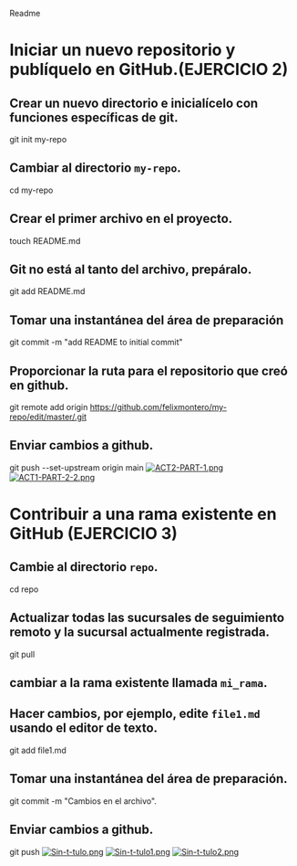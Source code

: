 Readme
# Iniciar un nuevo repositorio y publíquelo en GitHub.(EJERCICIO 2)
## Crear un nuevo directorio e inicialícelo con funciones específicas de git.
git init my-repo
## Cambiar al directorio `my-repo`.
cd my-repo
## Crear el primer archivo en el proyecto.
touch README.md
## Git no está al tanto del archivo, prepáralo.
git add README.md
## Tomar una instantánea del área de preparación
git commit -m "add README to initial commit"
## Proporcionar la ruta para el repositorio que creó en github.
git remote add origin https://github.com/felixmontero/my-repo/edit/master/.git
## Enviar cambios a github.
git push --set-upstream origin main
[![ACT2-PART-1.png](https://i.postimg.cc/fymfPjNG/ACT2-PART-1.png)](https://postimg.cc/9wX9R9zb)
[![ACT1-PART-2-2.png](https://i.postimg.cc/Y2R96LY0/ACT1-PART-2-2.png)](https://postimg.cc/7bCwD6Br)

# Contribuir a una rama existente en GitHub (EJERCICIO 3)

## Cambie al directorio `repo`.
cd repo
## Actualizar todas las sucursales de seguimiento remoto y la sucursal actualmente registrada.
git pull
## cambiar a la rama existente llamada `mi_rama`.
## Hacer cambios, por ejemplo, edite `file1.md` usando el editor de texto.
git add file1.md
## Tomar una instantánea del área de preparación.
git commit -m "Cambios en el archivo".
## Enviar cambios a github.
git push
[![Sin-t-tulo.png](https://i.postimg.cc/mZPLHpLX/Sin-t-tulo.png)](https://postimg.cc/23fNpwBh)
[![Sin-t-tulo1.png](https://i.postimg.cc/g0LsRP7c/Sin-t-tulo1.png)](https://postimg.cc/Ffm05wmw)
[![Sin-t-tulo2.png](https://i.postimg.cc/wMqDWKwm/Sin-t-tulo2.png)](https://postimg.cc/zbQLBQZz)
